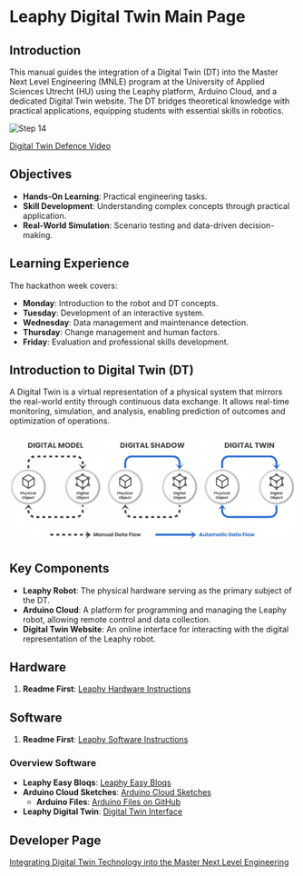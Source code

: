 # Leaphy Digital Twin Main Page

## Introduction

This manual guides the integration of a Digital Twin (DT) into the Master Next Level Engineering (MNLE) program at the University of Applied Sciences Utrecht (HU) using the Leaphy platform, Arduino Cloud, and a dedicated Digital Twin website. The DT bridges theoretical knowledge with practical applications, equipping students with essential skills in robotics.

![Step 14](https://github.com/Basie147/Scratch_Leaphy/blob/main/RM_Build/Photo/DSC04783.jpg)

[Digital Twin Defence Video](https://www.youtube.com/watch?v=Q8hLr_EMPjU)

## Objectives

- **Hands-On Learning**: Practical engineering tasks.
- **Skill Development**: Understanding complex concepts through practical application.
- **Real-World Simulation**: Scenario testing and data-driven decision-making.

## Learning Experience

The hackathon week covers:
- **Monday**: Introduction to the robot and DT concepts.
- **Tuesday**: Development of an interactive system.
- **Wednesday**: Data management and maintenance detection.
- **Thursday**: Change management and human factors.
- **Friday**: Evaluation and professional skills development.

## Introduction to Digital Twin (DT)

A Digital Twin is a virtual representation of a physical system that mirrors the real-world entity through continuous data exchange. It allows real-time monitoring, simulation, and analysis, enabling prediction of outcomes and optimization of operations.

![Digital Twin Level](https://github.com/Basie147/Scratch_Leaphy/blob/main/RM_Main/Photo/DigitalTwinLevel.png)

## Key Components

- **Leaphy Robot**: The physical hardware serving as the primary subject of the DT.
- **Arduino Cloud**: A platform for programming and managing the Leaphy robot, allowing remote control and data collection.
- **Digital Twin Website**: An online interface for interacting with the digital representation of the Leaphy robot.

## Hardware

1. **Readme First**: [Leaphy Hardware Instructions](https://github.com/Basie147/Scratch_Leaphy/tree/main/RM_Build)

## Software

1. **Readme First**: [Leaphy Software Instructions](https://github.com/Basie147/Scratch_Leaphy/tree/main/RM_Soft)

### Overview Software

- **Leaphy Easy Bloqs**: [Leaphy Easy Bloqs](https://leaphyeasybloqs.com)
- **Arduino Cloud Sketches**: [Arduino Cloud Sketches](https://app.arduino.cc/sketches)
  - **Arduino Files**: [Arduino Files on GitHub](https://github.com/Basie147/Scratch_Leaphy/tree/main/Arduino)
- **Leaphy Digital Twin**: [Digital Twin Interface](https://digitaltwin.leaphyeasybloqs.com)

## Developer Page

[Integrating Digital Twin Technology into the Master Next Level Engineering](https://github.com/Basie147/Scratch_Leaphy/blob/main/RM_Main/Integrating%20Digital%20Twin%20Technology%20into%20the%20Master%20Next%20Level%20Engineering.pdf)
